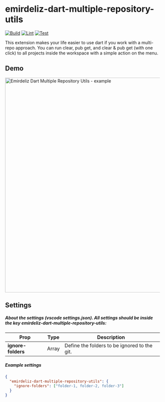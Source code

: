 # emirdeliz-dart-multiple-repository-utils

[![Build](https://github.com/emirdeliz/emirdeliz-dart-multiple-repository-utils/actions/workflows/build.yml/badge.svg)](https://github.com/emirdeliz/emirdeliz-dart-multiple-repository-utils/actions/workflows/build.yml)
[![Lint](https://github.com/emirdeliz/emirdeliz-dart-multiple-repository-utils/actions/workflows/lint.yml/badge.svg)](https://github.com/emirdeliz/emirdeliz-dart-multiple-repository-utils/actions/workflows/lint.yml)
[![Test](https://github.com/emirdeliz/emirdeliz-dart-multiple-repository-utils/actions/workflows/test.yml/badge.svg)](https://github.com/emirdeliz/emirdeliz-dart-multiple-repository-utils/actions/workflows/test.yml)

This extension makes your life easier to use dart if you work with a multi-repo approach. You can run clear, pub get, and clear & pub get (with one click) to all projects inside the workspace with a simple action on the menu.

## Demo

<img src="https://raw.githubusercontent.com/emirdeliz/emirdeliz-dart-multiple-repository-utils/master/assets/demo.gif" width="700" height="auto" alt="Emirdeliz Dart Multiple Repository Utils - example"/>

## Settings

##### About the settings _(vscode settings.json)_. All settings should be inside the key _emirdeliz-dart-multiple-repository-utils_:

| **Prop**           | **Type**      | **Description**                              |
| ------------------ | ------------- | -------------------------------------------- |
| **ignore-folders** | Array<string> | Define the folders to be ignored to the git. |

##### Example settings

```json
{
  "emirdeliz-dart-multiple-repository-utils": {
    "ignore-folders": ["folder-1, folder-2, folder-3"]
  }
}
```

